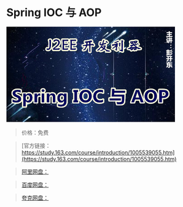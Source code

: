 # Spring IOC 与 AOP

![img](../../../assets/study163/free/9124848e-512b-40f7-b521-699ee23a26db.jpg)

> 价格：免费

> [官方链接：https://study.163.com/course/introduction/1005539055.htm](https://study.163.com/course/introduction/1005539055.htm)

> [阿里网盘：]()

> [百度网盘：]()

> [夸克网盘：]()
